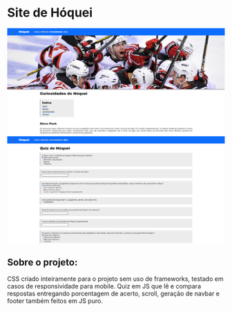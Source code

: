 # Site de Hóquei

<img src="./Github/curiosidades.png" alt="página de curiosidades">
<img src="./Github/quiz.png" alt="página de quiz">

## Sobre o projeto:

CSS criado inteiramente para o projeto sem uso de frameworks, testado em casos de responsividade para mobile. Quiz em JS que lê e compara respostas entregando porcentagem de acerto, scroll, geração de navbar e footer também feitos em JS puro.

